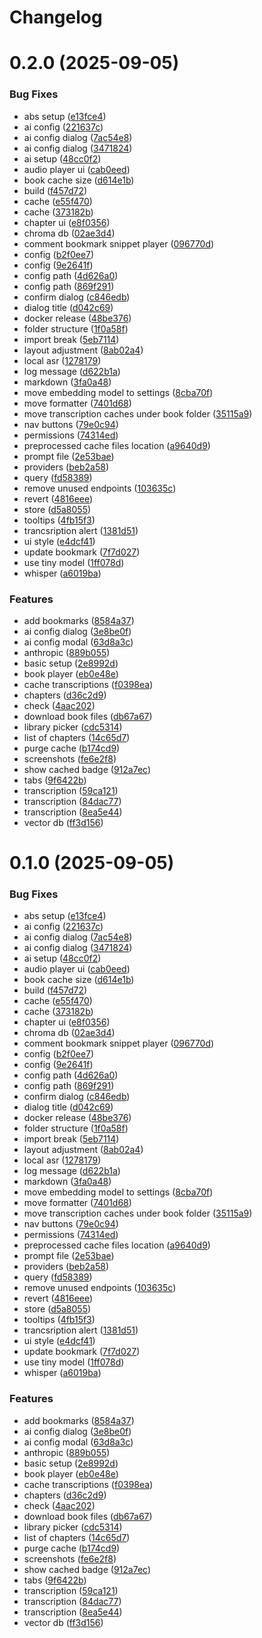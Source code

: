 # Changelog

# 0.2.0 (2025-09-05)


### Bug Fixes

* abs setup ([e13fce4](https://github.com/shakogegia/audioscribe/commit/e13fce4663f5a7ef1b6f45326e07615a0b4ca0d2))
* ai config ([221637c](https://github.com/shakogegia/audioscribe/commit/221637cde6ccd914f1f0e64e0e9f61cb8faa0788))
* ai config dialog ([7ac54e8](https://github.com/shakogegia/audioscribe/commit/7ac54e8b495fa17a6fd388be1fe210f728dbea36))
* ai config dialog ([3471824](https://github.com/shakogegia/audioscribe/commit/347182429e5196f76badbe0b86df3b74ee3069d8))
* ai setup ([48cc0f2](https://github.com/shakogegia/audioscribe/commit/48cc0f24c0298a6c6b597f62baaf1d5884542f7f))
* audio player ui ([cab0eed](https://github.com/shakogegia/audioscribe/commit/cab0eed6a612474f9b1672147aa7e0f9163fd68a))
* book cache size ([d614e1b](https://github.com/shakogegia/audioscribe/commit/d614e1b458beaeaf9bcee77367de48de5eee12e1))
* build ([f457d72](https://github.com/shakogegia/audioscribe/commit/f457d726f54c1d1c7a4e7d00630748671554266a))
* cache ([e55f470](https://github.com/shakogegia/audioscribe/commit/e55f47013f172a1262307c698fbdfdf4669c3e77))
* cache ([373182b](https://github.com/shakogegia/audioscribe/commit/373182bb117a805e28578659af5bf362d06cf710))
* chapter ui ([e8f0356](https://github.com/shakogegia/audioscribe/commit/e8f0356f8ac18806d7ad450d40ee4789ded5784f))
* chroma db ([02ae3d4](https://github.com/shakogegia/audioscribe/commit/02ae3d47107e0006dc989f1092a38d08158ac354))
* comment bookmark snippet player ([096770d](https://github.com/shakogegia/audioscribe/commit/096770dec7eadc2d8cf9b37e81af2357fe753e78))
* config ([b2f0ee7](https://github.com/shakogegia/audioscribe/commit/b2f0ee7f0606e7692ead711788a8b74244b363d5))
* config ([9e2641f](https://github.com/shakogegia/audioscribe/commit/9e2641fe19f636580c3f45c4ce538b8ad6680ea9))
* config path ([4d626a0](https://github.com/shakogegia/audioscribe/commit/4d626a0d8bb4a38e690d42dc2ce9a1d95fce3726))
* config path ([869f291](https://github.com/shakogegia/audioscribe/commit/869f291709134e8159321e6df2030833f9dccfe2))
* confirm dialog ([c846edb](https://github.com/shakogegia/audioscribe/commit/c846edb26b1b90ac1ffe0a9172454cb678512470))
* dialog title ([d042c69](https://github.com/shakogegia/audioscribe/commit/d042c69bf7369869cd0c8335bb4e51a77efe568b))
* docker release ([48be376](https://github.com/shakogegia/audioscribe/commit/48be376cf9d70c56b5ba07e7866907121ead1213))
* folder structure ([1f0a58f](https://github.com/shakogegia/audioscribe/commit/1f0a58f003980a3c4e97c155a5255cd044796e10))
* import break ([5eb7114](https://github.com/shakogegia/audioscribe/commit/5eb71141f679aecd0bcfae1c423b2e763d2b328c))
* layout adjustment ([8ab02a4](https://github.com/shakogegia/audioscribe/commit/8ab02a476578dfa65ee9705da50ff22834a8271a))
* local asr ([1278179](https://github.com/shakogegia/audioscribe/commit/127817972fbef39b46034f2a1f3d16e8a34276f7))
* log message ([d622b1a](https://github.com/shakogegia/audioscribe/commit/d622b1a7ffb9507d10eb3cd9fd5ddd8886eaf6b6))
* markdown ([3fa0a48](https://github.com/shakogegia/audioscribe/commit/3fa0a48e688eb52f7e7ee283767d138495a7005c))
* move embedding model to settings ([8cba70f](https://github.com/shakogegia/audioscribe/commit/8cba70f92f416272c49f2d967a2ab844771049aa))
* move formatter ([7401d68](https://github.com/shakogegia/audioscribe/commit/7401d686438a623bd8213d3c933c3bf4efc006ef))
* move transcription caches under book folder ([35115a9](https://github.com/shakogegia/audioscribe/commit/35115a90602df9518135240aef4f39e07d4d09cd))
* nav buttons ([79e0c94](https://github.com/shakogegia/audioscribe/commit/79e0c9435908e21f27d75cc3b28f401c1491e9f6))
* permissions ([74314ed](https://github.com/shakogegia/audioscribe/commit/74314ed1d086239cabfe0c98cb4a9c5e1aca1243))
* preprocessed cache files location ([a9640d9](https://github.com/shakogegia/audioscribe/commit/a9640d906189cd381e12140e4fe2c0b5416e7f58))
* prompt file ([2e53bae](https://github.com/shakogegia/audioscribe/commit/2e53baebeb8442f71ba88c0108e0b233a461a740))
* providers ([beb2a58](https://github.com/shakogegia/audioscribe/commit/beb2a5855e3cc759fd3b47dea5503b0fea9bc2cf))
* query ([fd58389](https://github.com/shakogegia/audioscribe/commit/fd583892a5f3312246f0435bc67fa774bad8a2df))
* remove unused endpoints ([103635c](https://github.com/shakogegia/audioscribe/commit/103635c3566de8fc256dc2a1548d344008d2af63))
* revert ([4816eee](https://github.com/shakogegia/audioscribe/commit/4816eee30fb913ed6dd8e7217388a8974440b472))
* store ([d5a8055](https://github.com/shakogegia/audioscribe/commit/d5a8055fecf880a0d632ae279e3678faf91d355a))
* tooltips ([4fb15f3](https://github.com/shakogegia/audioscribe/commit/4fb15f3cbe35120ed71ad2399aa89b4768111e1f))
* trancsription alert ([1381d51](https://github.com/shakogegia/audioscribe/commit/1381d518c6611e62177b55fe509e75ce0d99284b))
* ui style ([e4dcf41](https://github.com/shakogegia/audioscribe/commit/e4dcf416bb9925ce80830b6b2861e3872ed91667))
* update bookmark ([7f7d027](https://github.com/shakogegia/audioscribe/commit/7f7d027740017123513ed3547999b4b9dcd25888))
* use tiny model ([1ff078d](https://github.com/shakogegia/audioscribe/commit/1ff078d49d525eb371f992bbfcbb9758f1e18750))
* whisper ([a6019ba](https://github.com/shakogegia/audioscribe/commit/a6019ba0f8f25c2a88b16d78bf1895cd9b0a0e1f))


### Features

* add bookmarks ([8584a37](https://github.com/shakogegia/audioscribe/commit/8584a37ce4fd48f5391f8aab73b9075e23b25151))
* ai config dialog ([3e8be0f](https://github.com/shakogegia/audioscribe/commit/3e8be0f91ab8ffaf8431607d9ebcf1dcbb503fe0))
* ai config modal ([63d8a3c](https://github.com/shakogegia/audioscribe/commit/63d8a3cf192c67f4f7ab03f5282ca91bfd95fff4))
* anthropic ([889b055](https://github.com/shakogegia/audioscribe/commit/889b055339236d6f77aad1128abae17fb26f617d))
* basic setup ([2e8992d](https://github.com/shakogegia/audioscribe/commit/2e8992d85efd230f14a293b050a91be670b2500f))
* book player ([eb0e48e](https://github.com/shakogegia/audioscribe/commit/eb0e48e878a2388cbc1bf9d3a08b717e82d58212))
* cache transcriptions ([f0398ea](https://github.com/shakogegia/audioscribe/commit/f0398eaf723eb2349f76a1d2598872c22c804c9b))
* chapters ([d36c2d9](https://github.com/shakogegia/audioscribe/commit/d36c2d993853f95cada57e57acf3bafc0b6ca14f))
* check ([4aac202](https://github.com/shakogegia/audioscribe/commit/4aac202d020e42955aeb588db3fc9aad62cbfb30))
* download book files ([db67a67](https://github.com/shakogegia/audioscribe/commit/db67a676a0d3bd147951c6c17a38bde80e7d119f))
* library picker ([cdc5314](https://github.com/shakogegia/audioscribe/commit/cdc5314bef2f03b8186f92c68a22c0a937751aea))
* list of chapters ([14c65d7](https://github.com/shakogegia/audioscribe/commit/14c65d7b753b87f36a7c613f8b01a9d5a4cec144))
* purge cache ([b174cd9](https://github.com/shakogegia/audioscribe/commit/b174cd932c6fbcead001b4f400c17ac75db81c7d))
* screenshots ([fe6e2f8](https://github.com/shakogegia/audioscribe/commit/fe6e2f8d04dcec7a3a811b0167f14e7cd9e8155b))
* show cached badge ([912a7ec](https://github.com/shakogegia/audioscribe/commit/912a7ec3f3dad41900bd67f79edb301c8a7b1a31))
* tabs ([9f6422b](https://github.com/shakogegia/audioscribe/commit/9f6422b973df2d8e9b3792855a808176e3479cb1))
* transcription ([59ca121](https://github.com/shakogegia/audioscribe/commit/59ca121809aaa78dacca635e148ed62e4074bfc1))
* transcription ([84dac77](https://github.com/shakogegia/audioscribe/commit/84dac77f582698d354a189c934ec872af043cb83))
* transcription ([8ea5e44](https://github.com/shakogegia/audioscribe/commit/8ea5e44e188bd6804464413ccf89ef3d82eeb09b))
* vector db ([ff3d156](https://github.com/shakogegia/audioscribe/commit/ff3d156b0bea2f805f5a6b5e06627a4d50731356))

# 0.1.0 (2025-09-05)


### Bug Fixes

* abs setup ([e13fce4](https://github.com/shakogegia/audioscribe/commit/e13fce4663f5a7ef1b6f45326e07615a0b4ca0d2))
* ai config ([221637c](https://github.com/shakogegia/audioscribe/commit/221637cde6ccd914f1f0e64e0e9f61cb8faa0788))
* ai config dialog ([7ac54e8](https://github.com/shakogegia/audioscribe/commit/7ac54e8b495fa17a6fd388be1fe210f728dbea36))
* ai config dialog ([3471824](https://github.com/shakogegia/audioscribe/commit/347182429e5196f76badbe0b86df3b74ee3069d8))
* ai setup ([48cc0f2](https://github.com/shakogegia/audioscribe/commit/48cc0f24c0298a6c6b597f62baaf1d5884542f7f))
* audio player ui ([cab0eed](https://github.com/shakogegia/audioscribe/commit/cab0eed6a612474f9b1672147aa7e0f9163fd68a))
* book cache size ([d614e1b](https://github.com/shakogegia/audioscribe/commit/d614e1b458beaeaf9bcee77367de48de5eee12e1))
* build ([f457d72](https://github.com/shakogegia/audioscribe/commit/f457d726f54c1d1c7a4e7d00630748671554266a))
* cache ([e55f470](https://github.com/shakogegia/audioscribe/commit/e55f47013f172a1262307c698fbdfdf4669c3e77))
* cache ([373182b](https://github.com/shakogegia/audioscribe/commit/373182bb117a805e28578659af5bf362d06cf710))
* chapter ui ([e8f0356](https://github.com/shakogegia/audioscribe/commit/e8f0356f8ac18806d7ad450d40ee4789ded5784f))
* chroma db ([02ae3d4](https://github.com/shakogegia/audioscribe/commit/02ae3d47107e0006dc989f1092a38d08158ac354))
* comment bookmark snippet player ([096770d](https://github.com/shakogegia/audioscribe/commit/096770dec7eadc2d8cf9b37e81af2357fe753e78))
* config ([b2f0ee7](https://github.com/shakogegia/audioscribe/commit/b2f0ee7f0606e7692ead711788a8b74244b363d5))
* config ([9e2641f](https://github.com/shakogegia/audioscribe/commit/9e2641fe19f636580c3f45c4ce538b8ad6680ea9))
* config path ([4d626a0](https://github.com/shakogegia/audioscribe/commit/4d626a0d8bb4a38e690d42dc2ce9a1d95fce3726))
* config path ([869f291](https://github.com/shakogegia/audioscribe/commit/869f291709134e8159321e6df2030833f9dccfe2))
* confirm dialog ([c846edb](https://github.com/shakogegia/audioscribe/commit/c846edb26b1b90ac1ffe0a9172454cb678512470))
* dialog title ([d042c69](https://github.com/shakogegia/audioscribe/commit/d042c69bf7369869cd0c8335bb4e51a77efe568b))
* docker release ([48be376](https://github.com/shakogegia/audioscribe/commit/48be376cf9d70c56b5ba07e7866907121ead1213))
* folder structure ([1f0a58f](https://github.com/shakogegia/audioscribe/commit/1f0a58f003980a3c4e97c155a5255cd044796e10))
* import break ([5eb7114](https://github.com/shakogegia/audioscribe/commit/5eb71141f679aecd0bcfae1c423b2e763d2b328c))
* layout adjustment ([8ab02a4](https://github.com/shakogegia/audioscribe/commit/8ab02a476578dfa65ee9705da50ff22834a8271a))
* local asr ([1278179](https://github.com/shakogegia/audioscribe/commit/127817972fbef39b46034f2a1f3d16e8a34276f7))
* log message ([d622b1a](https://github.com/shakogegia/audioscribe/commit/d622b1a7ffb9507d10eb3cd9fd5ddd8886eaf6b6))
* markdown ([3fa0a48](https://github.com/shakogegia/audioscribe/commit/3fa0a48e688eb52f7e7ee283767d138495a7005c))
* move embedding model to settings ([8cba70f](https://github.com/shakogegia/audioscribe/commit/8cba70f92f416272c49f2d967a2ab844771049aa))
* move formatter ([7401d68](https://github.com/shakogegia/audioscribe/commit/7401d686438a623bd8213d3c933c3bf4efc006ef))
* move transcription caches under book folder ([35115a9](https://github.com/shakogegia/audioscribe/commit/35115a90602df9518135240aef4f39e07d4d09cd))
* nav buttons ([79e0c94](https://github.com/shakogegia/audioscribe/commit/79e0c9435908e21f27d75cc3b28f401c1491e9f6))
* permissions ([74314ed](https://github.com/shakogegia/audioscribe/commit/74314ed1d086239cabfe0c98cb4a9c5e1aca1243))
* preprocessed cache files location ([a9640d9](https://github.com/shakogegia/audioscribe/commit/a9640d906189cd381e12140e4fe2c0b5416e7f58))
* prompt file ([2e53bae](https://github.com/shakogegia/audioscribe/commit/2e53baebeb8442f71ba88c0108e0b233a461a740))
* providers ([beb2a58](https://github.com/shakogegia/audioscribe/commit/beb2a5855e3cc759fd3b47dea5503b0fea9bc2cf))
* query ([fd58389](https://github.com/shakogegia/audioscribe/commit/fd583892a5f3312246f0435bc67fa774bad8a2df))
* remove unused endpoints ([103635c](https://github.com/shakogegia/audioscribe/commit/103635c3566de8fc256dc2a1548d344008d2af63))
* revert ([4816eee](https://github.com/shakogegia/audioscribe/commit/4816eee30fb913ed6dd8e7217388a8974440b472))
* store ([d5a8055](https://github.com/shakogegia/audioscribe/commit/d5a8055fecf880a0d632ae279e3678faf91d355a))
* tooltips ([4fb15f3](https://github.com/shakogegia/audioscribe/commit/4fb15f3cbe35120ed71ad2399aa89b4768111e1f))
* trancsription alert ([1381d51](https://github.com/shakogegia/audioscribe/commit/1381d518c6611e62177b55fe509e75ce0d99284b))
* ui style ([e4dcf41](https://github.com/shakogegia/audioscribe/commit/e4dcf416bb9925ce80830b6b2861e3872ed91667))
* update bookmark ([7f7d027](https://github.com/shakogegia/audioscribe/commit/7f7d027740017123513ed3547999b4b9dcd25888))
* use tiny model ([1ff078d](https://github.com/shakogegia/audioscribe/commit/1ff078d49d525eb371f992bbfcbb9758f1e18750))
* whisper ([a6019ba](https://github.com/shakogegia/audioscribe/commit/a6019ba0f8f25c2a88b16d78bf1895cd9b0a0e1f))


### Features

* add bookmarks ([8584a37](https://github.com/shakogegia/audioscribe/commit/8584a37ce4fd48f5391f8aab73b9075e23b25151))
* ai config dialog ([3e8be0f](https://github.com/shakogegia/audioscribe/commit/3e8be0f91ab8ffaf8431607d9ebcf1dcbb503fe0))
* ai config modal ([63d8a3c](https://github.com/shakogegia/audioscribe/commit/63d8a3cf192c67f4f7ab03f5282ca91bfd95fff4))
* anthropic ([889b055](https://github.com/shakogegia/audioscribe/commit/889b055339236d6f77aad1128abae17fb26f617d))
* basic setup ([2e8992d](https://github.com/shakogegia/audioscribe/commit/2e8992d85efd230f14a293b050a91be670b2500f))
* book player ([eb0e48e](https://github.com/shakogegia/audioscribe/commit/eb0e48e878a2388cbc1bf9d3a08b717e82d58212))
* cache transcriptions ([f0398ea](https://github.com/shakogegia/audioscribe/commit/f0398eaf723eb2349f76a1d2598872c22c804c9b))
* chapters ([d36c2d9](https://github.com/shakogegia/audioscribe/commit/d36c2d993853f95cada57e57acf3bafc0b6ca14f))
* check ([4aac202](https://github.com/shakogegia/audioscribe/commit/4aac202d020e42955aeb588db3fc9aad62cbfb30))
* download book files ([db67a67](https://github.com/shakogegia/audioscribe/commit/db67a676a0d3bd147951c6c17a38bde80e7d119f))
* library picker ([cdc5314](https://github.com/shakogegia/audioscribe/commit/cdc5314bef2f03b8186f92c68a22c0a937751aea))
* list of chapters ([14c65d7](https://github.com/shakogegia/audioscribe/commit/14c65d7b753b87f36a7c613f8b01a9d5a4cec144))
* purge cache ([b174cd9](https://github.com/shakogegia/audioscribe/commit/b174cd932c6fbcead001b4f400c17ac75db81c7d))
* screenshots ([fe6e2f8](https://github.com/shakogegia/audioscribe/commit/fe6e2f8d04dcec7a3a811b0167f14e7cd9e8155b))
* show cached badge ([912a7ec](https://github.com/shakogegia/audioscribe/commit/912a7ec3f3dad41900bd67f79edb301c8a7b1a31))
* tabs ([9f6422b](https://github.com/shakogegia/audioscribe/commit/9f6422b973df2d8e9b3792855a808176e3479cb1))
* transcription ([59ca121](https://github.com/shakogegia/audioscribe/commit/59ca121809aaa78dacca635e148ed62e4074bfc1))
* transcription ([84dac77](https://github.com/shakogegia/audioscribe/commit/84dac77f582698d354a189c934ec872af043cb83))
* transcription ([8ea5e44](https://github.com/shakogegia/audioscribe/commit/8ea5e44e188bd6804464413ccf89ef3d82eeb09b))
* vector db ([ff3d156](https://github.com/shakogegia/audioscribe/commit/ff3d156b0bea2f805f5a6b5e06627a4d50731356))

